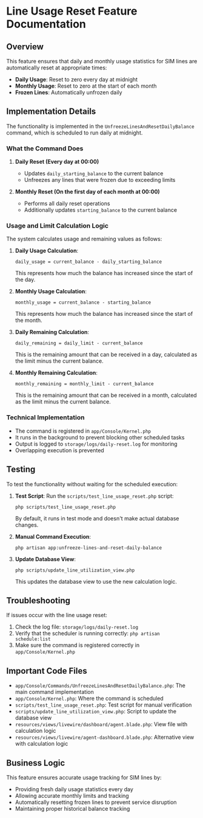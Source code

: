 # Line Usage Reset Feature Documentation

## Overview

This feature ensures that daily and monthly usage statistics for SIM lines are automatically reset at appropriate times:

- **Daily Usage**: Reset to zero every day at midnight
- **Monthly Usage**: Reset to zero at the start of each month
- **Frozen Lines**: Automatically unfrozen daily

## Implementation Details

The functionality is implemented in the `UnfreezeLinesAndResetDailyBalance` command, which is scheduled to run daily at midnight.

### What the Command Does

1. **Daily Reset (Every day at 00:00)**
   - Updates `daily_starting_balance` to the current balance
   - Unfreezes any lines that were frozen due to exceeding limits

2. **Monthly Reset (On the first day of each month at 00:00)**
   - Performs all daily reset operations
   - Additionally updates `starting_balance` to the current balance

### Usage and Limit Calculation Logic

The system calculates usage and remaining values as follows:

1. **Daily Usage Calculation**:
   ```
   daily_usage = current_balance - daily_starting_balance
   ```
   This represents how much the balance has increased since the start of the day.

2. **Monthly Usage Calculation**:
   ```
   monthly_usage = current_balance - starting_balance
   ```
   This represents how much the balance has increased since the start of the month.

3. **Daily Remaining Calculation**:
   ```
   daily_remaining = daily_limit - current_balance
   ```
   This is the remaining amount that can be received in a day, calculated as the limit minus the current balance.

4. **Monthly Remaining Calculation**:
   ```
   monthly_remaining = monthly_limit - current_balance
   ```
   This is the remaining amount that can be received in a month, calculated as the limit minus the current balance.

### Technical Implementation

- The command is registered in `app/Console/Kernel.php`
- It runs in the background to prevent blocking other scheduled tasks
- Output is logged to `storage/logs/daily-reset.log` for monitoring
- Overlapping execution is prevented

## Testing

To test the functionality without waiting for the scheduled execution:

1. **Test Script**: Run the `scripts/test_line_usage_reset.php` script:
   ```
   php scripts/test_line_usage_reset.php
   ```
   By default, it runs in test mode and doesn't make actual database changes.

2. **Manual Command Execution**: 
   ```
   php artisan app:unfreeze-lines-and-reset-daily-balance
   ```

3. **Update Database View**:
   ```
   php scripts/update_line_utilization_view.php
   ```
   This updates the database view to use the new calculation logic.

## Troubleshooting

If issues occur with the line usage reset:

1. Check the log file: `storage/logs/daily-reset.log`
2. Verify that the scheduler is running correctly: `php artisan schedule:list`
3. Make sure the command is registered correctly in `app/Console/Kernel.php`

## Important Code Files

- `app/Console/Commands/UnfreezeLinesAndResetDailyBalance.php`: The main command implementation
- `app/Console/Kernel.php`: Where the command is scheduled
- `scripts/test_line_usage_reset.php`: Test script for manual verification
- `scripts/update_line_utilization_view.php`: Script to update the database view
- `resources/views/livewire/dashboard/agent.blade.php`: View file with calculation logic
- `resources/views/livewire/agent-dashboard.blade.php`: Alternative view with calculation logic

## Business Logic

This feature ensures accurate usage tracking for SIM lines by:

- Providing fresh daily usage statistics every day
- Allowing accurate monthly limits and tracking
- Automatically resetting frozen lines to prevent service disruption
- Maintaining proper historical balance tracking 